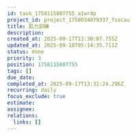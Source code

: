 ```yaml
---
id: task_1758115807755_a1wr4p
project_id: project_1758034079337_fsocau
title: 肌力訓練
description: 
created_at: 2025-09-17T13:30:07.755Z
updated_at: 2025-09-18T05:14:35.711Z
status: done
priority: 3
position: 1758115807755
tags: []
due_date: 
completed_at: 2025-09-17T13:31:24.296Z
recurring: daily
focus_exclude: true
estimate: 
assignee: 
relations:
  links: []
---
```







